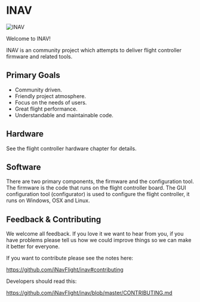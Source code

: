 # INAV

![INAV](http://static.rcgroups.net/forums/attachments/6/1/0/3/7/6/a9088858-102-inav.png)

Welcome to INAV!

INAV is an community project which attempts to deliver flight controller firmware and related tools.

## Primary Goals

* Community driven.
* Friendly project atmosphere.
* Focus on the needs of users.
* Great flight performance.
* Understandable and maintainable code.

## Hardware

See the flight controller hardware chapter for details.

## Software

There are two primary components, the firmware and the configuration tool.  The firmware is the code that runs on the flight controller board.  The GUI configuration tool (configurator) is used to configure the flight controller, it runs on Windows, OSX and Linux.

## Feedback & Contributing

We welcome all feedback.  If you love it we want to hear from you, if you have problems please tell us how we could improve things so we can make it better for everyone.

If you want to contribute please see the notes here:

https://github.com/iNavFlight/inav#contributing

Developers should read this:

https://github.com/iNavFlight/inav/blob/master/CONTRIBUTING.md
